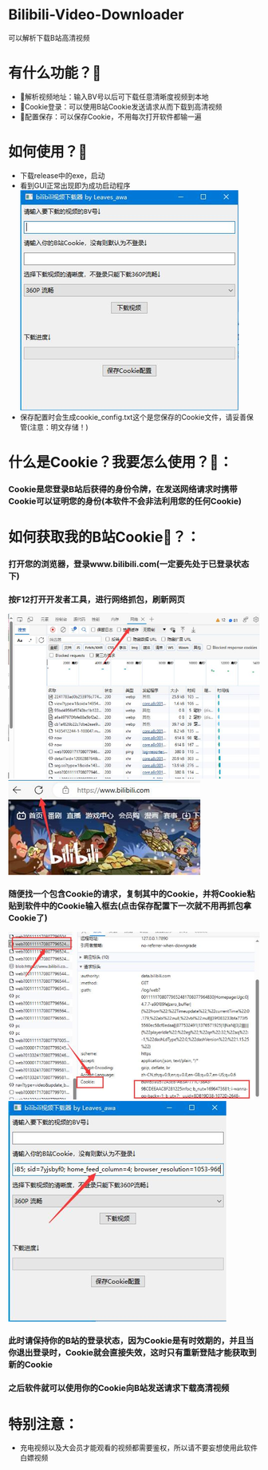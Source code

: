 # Bilibili-Video-Downloader
可以解析下载B站高清视频 
# 有什么功能？🤔
* 💪解析视频地址：输入BV号以后可下载任意清晰度视频到本地
* 💪Cookie登录：可以使用B站Cookie发送请求从而下载到高清视频
* 💪配置保存：可以保存Cookie，不用每次打开软件都输一遍
# 如何使用？🤔
* 下载release中的exe，启动
* 看到GUI正常出现即为成功启动程序  
 ![GUI](GUI.jpg "GUI图片")  
* 保存配置时会生成cookie_config.txt这个是您保存的Cookie文件，请妥善保管(注意：明文存储！)
# 什么是Cookie？我要怎么使用？🤔：
### Cookie是您登录B站后获得的身份令牌，在发送网络请求时携带Cookie可以证明您的身份(本软件不会非法利用您的任何Cookie)
# 如何获取我的B站Cookie🤔？：
### 打开您的浏览器，登录www.bilibili.com(一定要先处于已登录状态下)
### 按F12打开开发者工具，进行网络抓包，刷新网页  
![GUI](edge1.jpg "e")
![GUI](edge2.jpg "e")
### 随便找一个包含Cookie的请求，复制其中的Cookie，并将Cookie粘贴到软件中的Cookie输入框去(点击保存配置下一次就不用再抓包拿Cookie了)
![GUI](edge3.jpg "e")  
![GUI](edge4.jpg "e")
### 此时请保持你的B站的登录状态，因为Cookie是有时效期的，并且当你退出登录时，Cookie就会直接失效，这时只有重新登陆才能获取到新的Cookie
### 之后软件就可以使用你的Cookie向B站发送请求下载高清视频
# 特别注意：
* 充电视频以及大会员才能观看的视频都需要鉴权，所以请不要妄想使用此软件白嫖视频
